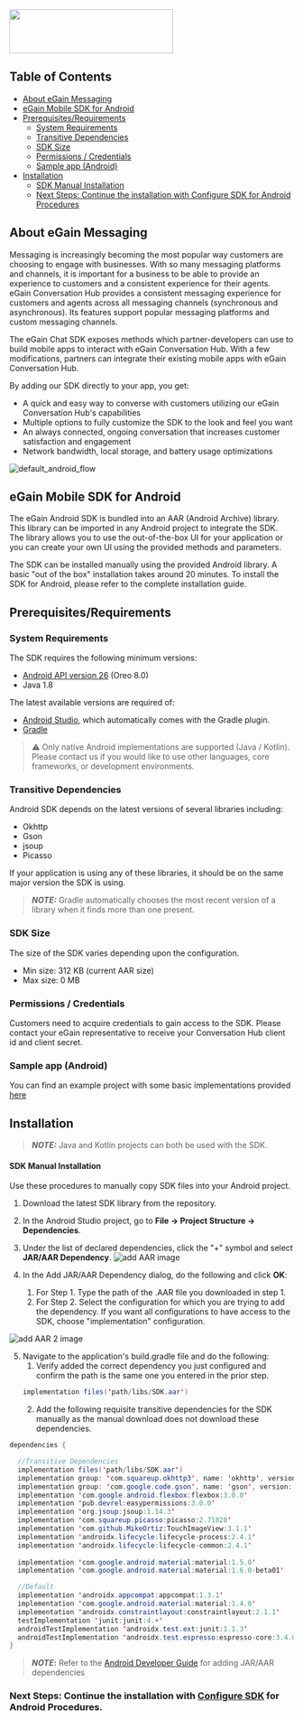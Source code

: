 <img src="https://user-images.githubusercontent.com/94654299/151062447-895f64ed-9379-42d5-92ad-c0a491e6b71f.png" width="290" height="78">

## Table of Contents
- [About eGain Messaging](#about-egain-messaging)
- [eGain Mobile SDK for Android](#egain-mobile-sdk-for-android)
- [Prerequisites/Requirements](#prerequisitesrequirements)
  * [System Requirements](#system-requirements)
  * [Transitive Dependencies](#transitive-dependencies)
  * [SDK Size](#sdk-size)
  * [Permissions / Credentials](#permissions--credentials)
  * [Sample app (Android)](#sample-app-android)
- [Installation](#installation)
    + [SDK Manual Installation](#sdk-manual-installation)
    + [Next Steps: Continue the installation with Configure SDK for Android Procedures](#nextsteps)

## About eGain Messaging

Messaging is increasingly becoming the most popular way customers are choosing to engage with businesses. With so many messaging platforms and channels, it is important for a business to be able to provide an experience to customers and a consistent experience for their agents. eGain Conversation Hub provides a consistent messaging experience for customers and agents across all messaging channels (synchronous and asynchronous). Its features support popular messaging platforms and custom messaging channels.

The eGain Chat SDK exposes methods which partner-developers can use to build mobile apps to interact with eGain Conversation Hub. With a few modifications, partners can integrate their existing mobile apps with eGain Conversation Hub.

By adding our SDK directly to your app, you get:

- A quick and easy way to converse with customers utilizing our eGain Conversation Hub's capabilities
- Multiple options to fully customize the SDK to the look and feel you want
- An always connected, ongoing conversation that increases customer satisfaction and engagement
- Network bandwidth, local storage, and battery usage optimizations


![default_android_flow](https://user-images.githubusercontent.com/94654299/157335751-ce857401-4ae3-423e-9990-3af816131773.png)


## eGain Mobile SDK for Android
The eGain Android SDK is bundled into an AAR (Android Archive) library. This library can be imported in any Android project to integrate the SDK. The library allows you to use the out-of-the-box UI for your application or you can create your own UI using the provided methods and parameters.

The SDK can be installed manually using the provided Android library. A basic "out of the box" installation takes around 20 minutes. To install the SDK for Android, please refer to the complete installation<inserlink> guide.

## Prerequisites/Requirements
### System Requirements
The SDK requires the following minimum versions:

- [Android API version 26](https://en.wikipedia.org/wiki/Android_Oreo) (Oreo 8.0)
- Java 1.8

The latest available versions are required of:

- [Android Studio](https://developer.android.com/studio), which automatically comes with the Gradle plugin.
- [Gradle](https://developer.android.com/studio/releases/gradle-plugin)
> ⚠️ Only native Android implementations are supported (Java / Kotlin). Please contact us if you would like to use other languages, core frameworks, or development environments.

### Transitive Dependencies
Android SDK depends on the latest versions of several libraries including:

- Okhttp
- Gson
- jsoup
- Picasso

If your application is using any of these libraries, it should be on the same major version the SDK is using.

> **_NOTE:_** Gradle automatically chooses the most recent version of a library when it finds more than one present.

### SDK Size
The size of the SDK varies depending upon the configuration.

- Min size: 312 KB (current AAR size)
- Max size: 0 MB

### Permissions / Credentials
Customers need to acquire credentials to gain access to the SDK. Please contact your eGain representative to receive your Conversation Hub client id and client secret.

### Sample app (Android)
You can find an example project with some basic implementations provided [here](https://github.com/eGain/egain-android-messaging/tree/dev/Examples)
  
## Installation

 > **_NOTE:_** Java and Kotlin projects can both be used with the SDK.
  
#### SDK Manual Installation 
Use these procedures to manually copy SDK files into your Android project.

1. Download the latest SDK library from the repository.
2. In the Android Studio project, go to **File → Project Structure → Dependencies**. 
3. Under the list of declared dependencies, click the "+" symbol and select **JAR/AAR Dependency**.
  ![add AAR image](https://user-images.githubusercontent.com/94654299/151071528-658a59bc-7c8a-4697-ab89-a5e26eb74873.png)

4. In the Add JAR/AAR Dependency dialog, do the following and click **OK**: 
    1. For Step 1. Type the path of the .AAR file you downloaded in step 1.
    2. For Step 2. Select the configuration for which you are trying to add the dependency. If you want all configurations to have access to the SDK, choose "implementation" configuration.
 
  ![add AAR 2 image](https://user-images.githubusercontent.com/94654299/151071554-43bc6f26-da74-467f-bbd1-027c7123b945.PNG)

5. Navigate to the application's build.gradle file and do the following:
    1. Verify added the correct dependency you just configured and confirm the path is the same one you entered in the prior step.
	``` Java
	implementation files('path/libs/SDK.aar')
	```
    2. Add the following requisite transitive dependencies for the SDK manually as the manual download does not download these dependencies.
  ```Java
  dependencies {
 
    //Transitive Dependencies
    implementation files('path/libs/SDK.aar')
    implementation group: 'com.squareup.okhttp3', name: 'okhttp', version: '4.9.1'
    implementation group: 'com.google.code.gson', name: 'gson', version: '2.8.7'
    implementation 'com.google.android.flexbox:flexbox:3.0.0'
    implementation 'pub.devrel:easypermissions:3.0.0'
    implementation 'org.jsoup:jsoup:1.14.3'
    implementation 'com.squareup.picasso:picasso:2.71828'
    implementation 'com.github.MikeOrtiz:TouchImageView:3.1.1'
    implementation 'androidx.lifecycle:lifecycle-process:2.4.1'
    implementation 'androidx.lifecycle:lifecycle-common:2.4.1'
	
    implementation 'com.google.android.material:material:1.5.0'
    implementation 'com.google.android.material:material:1.6.0-beta01'
 
    //Default
    implementation 'androidx.appcompat:appcompat:1.3.1'
    implementation 'com.google.android.material:material:1.4.0'
    implementation 'androidx.constraintlayout:constraintlayout:2.1.1'
    testImplementation 'junit:junit:4.+'
    androidTestImplementation 'androidx.test.ext:junit:1.1.3'
    androidTestImplementation 'androidx.test.espresso:espresso-core:3.4.0'
}
  ```
  > **_NOTE_:** Refer to the [Android Developer Guide](https://developer.android.com/studio/projects/android-library#psd-add-aar-jar-dependency) for adding JAR/AAR dependencies

### Next Steps: Continue the installation with [Configure SDK](https://github.com/eGain/egain-android-messaging/tree/dev/Examples)<a name="nextsteps"></a> for Android Procedures.
